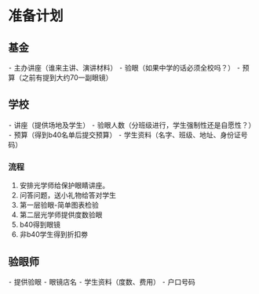 # 准备计划
## 基金
⁃	主办讲座（谁来主讲、演讲材料）
⁃	验眼（如果中学的话必须全校吗？）
⁃	预算（之前有提到大约70一副眼镜）

## 学校
⁃	讲座（提供场地及学生）
⁃	验眼人数（分班级进行，学生强制性还是自愿性？）
⁃	预算（得到b40名单后提交预算）
⁃	学生资料（名字、班级、地址、身份证号码）
### 流程
1. 安排光学师给保护眼睛讲座。
2. 问答问题，送小礼物给答对学生
3. 第一层验眼-简单图表检验
4. 第二层光学师提供度数验眼
5. b40得到眼镜
6. 非b40学生得到折扣劵


## 验眼师
⁃	提供验眼
⁃	眼镜店名
⁃	学生资料（度数、费用）
⁃	户口号码


